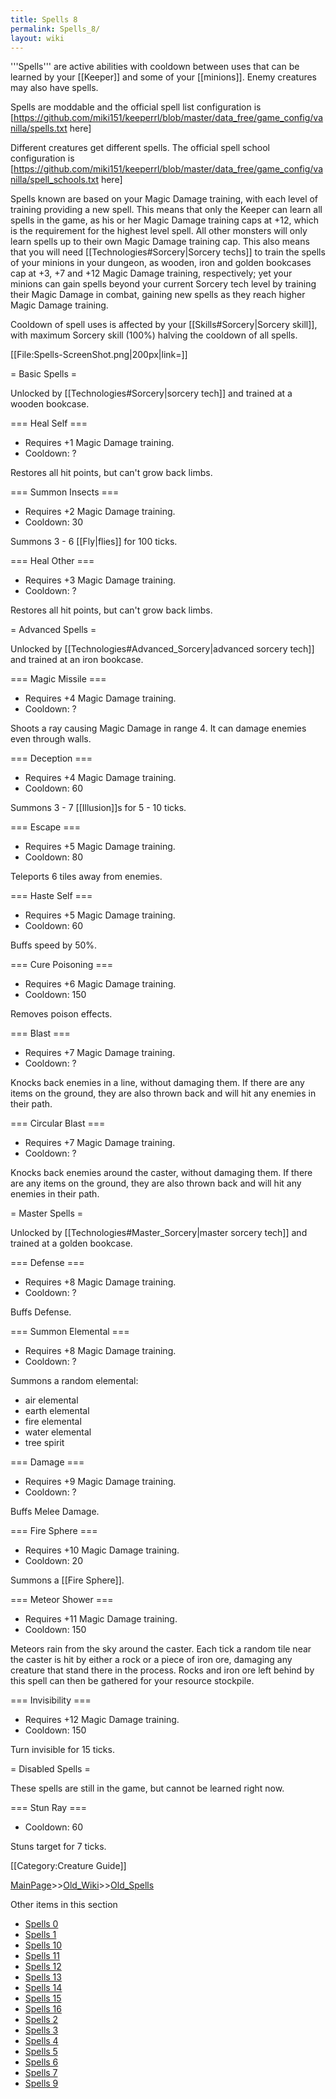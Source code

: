 ```yaml
---
title: Spells 8
permalink: Spells_8/
layout: wiki
---
```

'''Spells''' are active abilities with cooldown between uses that can be learned by your [[Keeper]] and some of your [[minions]]. Enemy creatures may also have spells.

Spells are moddable and the official spell list configuration is [https://github.com/miki151/keeperrl/blob/master/data_free/game_config/vanilla/spells.txt here]

Different creatures get different spells. The official spell school configuration is [https://github.com/miki151/keeperrl/blob/master/data_free/game_config/vanilla/spell_schools.txt here]

Spells known are based on your Magic Damage training, with each level of training providing a new spell. This means that only the Keeper can learn all spells in the game, as his or her Magic Damage training caps at +12, which is the requirement for the highest level spell. All other monsters will only learn spells up to their own Magic Damage training cap. This also means that you will need [[Technologies#Sorcery|Sorcery techs]] to train the spells of your minions in your dungeon, as wooden, iron and golden bookcases cap at +3, +7 and +12 Magic Damage training, respectively; yet your minions can gain spells beyond your current Sorcery tech level by training their Magic Damage in combat, gaining new spells as they reach higher Magic Damage training.

Cooldown of spell uses is affected by your [[Skills#Sorcery|Sorcery skill]], with maximum Sorcery skill (100%) halving the cooldown of all spells.

[[File:Spells-ScreenShot.png|200px|link=]]

= Basic Spells =

Unlocked by [[Technologies#Sorcery|sorcery tech]] and trained at a wooden bookcase.

=== Heal Self ===
* Requires +1 Magic Damage training.
* Cooldown: ?

Restores all hit points, but can't grow back limbs.

=== Summon Insects ===
* Requires +2 Magic Damage training.
* Cooldown: 30

Summons 3 - 6 [[Fly|flies]] for 100 ticks.

=== Heal Other ===
* Requires +3 Magic Damage training.
* Cooldown: ?

Restores all hit points, but can't grow back limbs.

= Advanced Spells =

Unlocked by [[Technologies#Advanced_Sorcery|advanced sorcery tech]] and trained at an iron bookcase.

=== Magic Missile ===
* Requires +4 Magic Damage training.
* Cooldown: ?

Shoots a ray causing Magic Damage in range 4. It can damage enemies even through walls.

=== Deception ===
* Requires +4 Magic Damage training.
* Cooldown: 60

Summons 3 - 7 [[Illusion]]s for 5 - 10 ticks.

=== Escape ===
* Requires +5 Magic Damage training.
* Cooldown: 80

Teleports 6 tiles away from enemies.

=== Haste Self ===
* Requires +5 Magic Damage training.
* Cooldown: 60

Buffs speed by 50%.

=== Cure Poisoning ===
* Requires +6 Magic Damage training.
* Cooldown: 150

Removes poison effects.

=== Blast ===
* Requires +7 Magic Damage training.
* Cooldown: ?

Knocks back enemies in a line, without damaging them. If there are any items on the ground, they are also thrown back and will hit any enemies in their path.

=== Circular Blast ===
* Requires +7 Magic Damage training.
* Cooldown: ?

Knocks back enemies around the caster, without damaging them. If there are any items on the ground, they are also thrown back and will hit any enemies in their path.
	
= Master Spells =

Unlocked by [[Technologies#Master_Sorcery|master sorcery tech]] and trained at a golden bookcase.

=== Defense ===
* Requires +8 Magic Damage training.
* Cooldown: ?

Buffs Defense.

=== Summon Elemental ===
* Requires +8 Magic Damage training.
* Cooldown: ?

Summons a random elemental:
* air elemental
* earth elemental
* fire elemental
* water elemental
* tree spirit

=== Damage ===
* Requires +9 Magic Damage training.
* Cooldown: ?

Buffs Melee Damage.

=== Fire Sphere ===
* Requires +10 Magic Damage training.
* Cooldown: 20

Summons a [[Fire Sphere]].

=== Meteor Shower ===
* Requires +11 Magic Damage training.
* Cooldown: 150

Meteors rain from the sky around the caster. Each tick a random tile near the caster is hit by either a rock or a piece of iron ore, damaging any creature that stand there in the process. Rocks and iron ore left behind by this spell can then be gathered for your resource stockpile.

=== Invisibility ===
* Requires +12 Magic Damage training.
* Cooldown: 150

Turn invisible for 15 ticks.

= Disabled Spells =

These spells are still in the game, but cannot be learned right now.

=== Stun Ray ===
* Cooldown: 60

Stuns target for 7 ticks.

[[Category:Creature Guide]]

[MainPage](/keeperrl_wiki/ "wikilink")>>[Old_Wiki](/keeperrl_wiki/Old_Wiki "wikilink")>>[Old_Spells](/keeperrl_wiki/Old_Spells "wikilink")

Other items in this section
-    [Spells 0](/keeperrl_wiki/Spells_0 "wikilink")
-    [Spells 1](/keeperrl_wiki/Spells_1 "wikilink")
-    [Spells 10](/keeperrl_wiki/Spells_10 "wikilink")
-    [Spells 11](/keeperrl_wiki/Spells_11 "wikilink")
-    [Spells 12](/keeperrl_wiki/Spells_12 "wikilink")
-    [Spells 13](/keeperrl_wiki/Spells_13 "wikilink")
-    [Spells 14](/keeperrl_wiki/Spells_14 "wikilink")
-    [Spells 15](/keeperrl_wiki/Spells_15 "wikilink")
-    [Spells 16](/keeperrl_wiki/Spells_16 "wikilink")
-    [Spells 2](/keeperrl_wiki/Spells_2 "wikilink")
-    [Spells 3](/keeperrl_wiki/Spells_3 "wikilink")
-    [Spells 4](/keeperrl_wiki/Spells_4 "wikilink")
-    [Spells 5](/keeperrl_wiki/Spells_5 "wikilink")
-    [Spells 6](/keeperrl_wiki/Spells_6 "wikilink")
-    [Spells 7](/keeperrl_wiki/Spells_7 "wikilink")
-    [Spells 9](/keeperrl_wiki/Spells_9 "wikilink")

